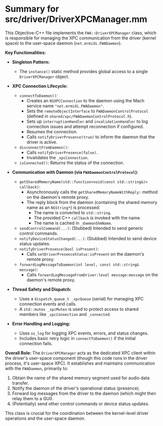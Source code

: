 # Summary for src/driver/DriverXPCManager.mm

This Objective-C++ file implements the `FWA::DriverXPCManager` class, which is responsible for managing the XPC communication from the driver (kernel space) to the user-space daemon (`net.mrmidi.FWADaemon`).

**Key Functionalities:**

-   **Singleton Pattern:**
    -   The `instance()` static method provides global access to a single `DriverXPCManager` object.

-   **XPC Connection Lifecycle:**
    -   `connectToDaemon()`:
        -   Creates an `NSXPCConnection` to the daemon using the Mach service name `"net.mrmidi.FWADaemon"`.
        -   Sets the `remoteObjectInterface` to `FWADaemonControlProtocol` (defined in `shared/xpc/FWADaemonControlProtocol.h`).
        -   Sets up `interruptionHandler` and `invalidationHandler` to log connection issues and attempt reconnection if configured.
        -   Resumes the connection.
        -   Calls `notifyDriverPresence(true)` to inform the daemon that the driver is active.
    -   `disconnectFromDaemon()`:
        -   Calls `notifyDriverPresence(false)`.
        -   Invalidates the `_xpcConnection`.
    -   `isConnected()`: Returns the status of the connection.

-   **Communication with Daemon (via `FWADaemonControlProtocol`):**
    -   `getSharedMemoryName(std::function<void(const std::string&)> callback)`:
        -   Asynchronously calls the `getSharedMemoryNameWithReply:` method on the daemon's remote proxy.
        -   The reply block from the daemon (containing the shared memory name as an `NSString*`) is processed:
            -   The name is converted to `std::string`.
            -   The provided C++ `callback` is invoked with the name.
            -   The name is cached in `_daemonShmName`.
    -   `sendControlCommand(...)`: (Stubbed) Intended to send generic control commands.
    -   `notifyDeviceStatusChanged(...)`: (Stubbed) Intended to send device status updates.
    -   `notifyDriverPresence(bool isPresent)`:
        -   Calls `setDriverPresenceStatus:isPresent` on the daemon's remote proxy.
    -   `forwardLogMessageToDaemon(int level, const std::string& message)`:
        -   Calls `forwardLogMessageFromDriver:level message:message` on the daemon's remote proxy.

-   **Thread Safety and Dispatch:**
    -   Uses a `dispatch_queue_t _xpcQueue` (serial) for managing XPC connection events and calls.
    -   A `std::mutex _xpcMutex` is used to protect access to shared members like `_xpcConnection` and `_connected`.

-   **Error Handling and Logging:**
    -   Uses `os_log` for logging XPC events, errors, and status changes.
    -   Includes basic retry logic in `connectToDaemon()` if the initial connection fails.

**Overall Role:**
The `DriverXPCManager` acts as the dedicated XPC client within the driver's user-space component (though this code runs in the driver process, it's user-space XPC). It establishes and maintains communication with the `FWADaemon`, primarily to:
1.  Obtain the name of the shared memory segment used for audio data transfer.
2.  Notify the daemon of the driver's operational status (presence).
3.  Forward log messages from the driver to the daemon (which might then relay them to a GUI).
4.  (Potentially) send other control commands or device status updates.

This class is crucial for the coordination between the kernel-level driver operations and the user-space daemon.

